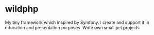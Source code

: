 # wildphp
My tiny framework which inspired by Symfony. I create and support it in education and presentation purposes. Write own small pet projects
